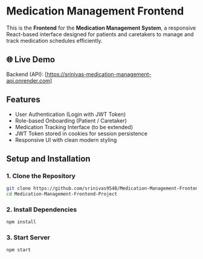 # Medication Management Frontend

This is the **Frontend** for the **Medication Management System**, a responsive React-based interface designed for patients and caretakers to manage and track medication schedules efficiently.

## 🌐 Live Demo

Backend (API): [https://srinivas-medication-management-api.onrender.com]

## Features

- User Authentication (Login with JWT Token)
- Role-based Onboarding (Patient / Caretaker)
- Medication Tracking Interface (to be extended)
- JWT Token stored in cookies for session persistence
- Responsive UI with clean modern styling

## Setup and Installation

### 1. Clone the Repository

```bash
git clone https://github.com/srinivas9548/Medication-Management-Frontend-Project.git
cd Medication-Management-Frontend-Project
```

### 2. Install Dependencies

```bash
npm install
```

### 3. Start Server

```bash
npm start
```